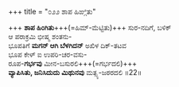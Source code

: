 +++
title = "೦೨೨ ಶಾಪ ಹಿಙ್ಗಿತು"

+++
**ಶಾಪ ಹಿಂಗಿತು**+++(=ಹಿಮ್-ಮೆಟ್ಟಿತು)+++ ಸುರ-ನದಿಗೆ, ಬಳಿಕ್   
ಆ ಪರಾಕ್ರಮಿ ಭೀಷ್ಮ ಶಂತನು-  
ಭೂಪತಿಗೆ **ಮಗನ್ ಆಗಿ ಬೆಳಗಿದನ್** ಅಖಿಳ ದಿಕ್-ತಟವ  
ಭೂಪ ಕೇಳ್ ಐ ಉಪರಿ-ಚರ-ವಸು-  
ರೂಪ-**ಗರ್ಭವು** ಮೀನ-ಬಸುರಲಿ+++(=ಗರ್ಭದಲಿ)+++  
**ವ್ಯಾಪಿಸಿತು, ಜನಿಸಿದುದು ಮಿಥುನವು** ಮತ್ಸ್ಯ-ಜಠರದಲಿ     ॥22॥